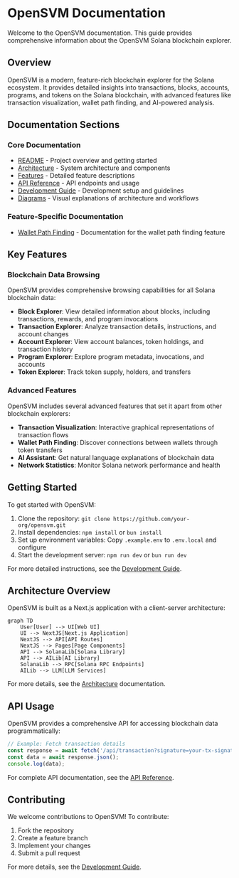 # OpenSVM Documentation

Welcome to the OpenSVM documentation. This guide provides comprehensive information about the OpenSVM Solana blockchain explorer.

## Overview

OpenSVM is a modern, feature-rich blockchain explorer for the Solana ecosystem. It provides detailed insights into transactions, blocks, accounts, programs, and tokens on the Solana blockchain, with advanced features like transaction visualization, wallet path finding, and AI-powered analysis.

## Documentation Sections

### Core Documentation

- [README](../README.md) - Project overview and getting started
- [Architecture](./ARCHITECTURE.md) - System architecture and components
- [Features](./FEATURES.md) - Detailed feature descriptions
- [API Reference](./API.md) - API endpoints and usage
- [Development Guide](./DEVELOPMENT.md) - Development setup and guidelines
- [Diagrams](./DIAGRAMS.md) - Visual explanations of architecture and workflows

### Feature-Specific Documentation

- [Wallet Path Finding](./wallet-path-finding.md) - Documentation for the wallet path finding feature

## Key Features

### Blockchain Data Browsing

OpenSVM provides comprehensive browsing capabilities for all Solana blockchain data:

- **Block Explorer**: View detailed information about blocks, including transactions, rewards, and program invocations
- **Transaction Explorer**: Analyze transaction details, instructions, and account changes
- **Account Explorer**: View account balances, token holdings, and transaction history
- **Program Explorer**: Explore program metadata, invocations, and accounts
- **Token Explorer**: Track token supply, holders, and transfers

### Advanced Features

OpenSVM includes several advanced features that set it apart from other blockchain explorers:

- **Transaction Visualization**: Interactive graphical representations of transaction flows
- **Wallet Path Finding**: Discover connections between wallets through token transfers
- **AI Assistant**: Get natural language explanations of blockchain data
- **Network Statistics**: Monitor Solana network performance and health

## Getting Started

To get started with OpenSVM:

1. Clone the repository: `git clone https://github.com/your-org/opensvm.git`
2. Install dependencies: `npm install` or `bun install`
3. Set up environment variables: Copy `.example.env` to `.env.local` and configure
4. Start the development server: `npm run dev` or `bun run dev`

For more detailed instructions, see the [Development Guide](./DEVELOPMENT.md).

## Architecture Overview

OpenSVM is built as a Next.js application with a client-server architecture:

```mermaid
graph TD
    User[User] --> UI[Web UI]
    UI --> NextJS[Next.js Application]
    NextJS --> API[API Routes]
    NextJS --> Pages[Page Components]
    API --> SolanaLib[Solana Library]
    API --> AILib[AI Library]
    SolanaLib --> RPC[Solana RPC Endpoints]
    AILib --> LLM[LLM Services]
```

For more details, see the [Architecture](./ARCHITECTURE.md) documentation.

## API Usage

OpenSVM provides a comprehensive API for accessing blockchain data programmatically:

```javascript
// Example: Fetch transaction details
const response = await fetch('/api/transaction?signature=your-tx-signature');
const data = await response.json();
console.log(data);
```

For complete API documentation, see the [API Reference](./API.md).

## Contributing

We welcome contributions to OpenSVM! To contribute:

1. Fork the repository
2. Create a feature branch
3. Implement your changes
4. Submit a pull request

For more details, see the [Development Guide](./DEVELOPMENT.md).